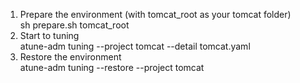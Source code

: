 1. Prepare the environment (with tomcat_root as your tomcat folder)  
sh prepare.sh tomcat_root
2. Start to tuning  
atune-adm tuning --project tomcat --detail tomcat.yaml
3. Restore the environment  
atune-adm tuning --restore --project tomcat
